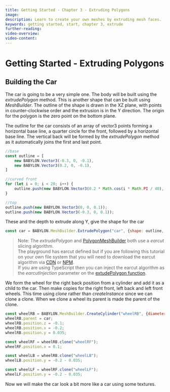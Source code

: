 ```yaml
---
title: Getting Started - Chapter 3 - Extruding Polygons
image:
description: Learn to create your own meshes by extruding mesh faces.
keywords: getting started, start, chapter 3, extrude
further-reading:
video-overview:
video-content:
---
```


# Getting Started - Extruding Polygons

## Building the Car
The car is going to be a very simple one. The body will be built using the *extrudePolygon* method. This is another shape that can be built using *MeshBuilder*. The outline of the shape is drawn in the XZ plane, with points in counter-clockwise order and the extrusion is in the Y direction. The origin for the polygon is the zero point on the bottom plane.

The outline for the car consists of an array of vector3 points forming a horizontal base line, a quarter circle for the front, followed by a horizontal base line. The vertical back will be formed by the *extrudePolygon* method as it automatically joins the first and last point.

```javascript
//base
const outline = [
    new BABYLON.Vector3(-0.3, 0, -0.1),
    new BABYLON.Vector3(0.2, 0, -0.1),
]

//curved front
for (let i = 0; i < 20; i++) {
    outline.push(new BABYLON.Vector3(0.2 * Math.cos(i * Math.PI / 40), 0, 0.2 * Math.sin(i * Math.PI / 40) - 0.1));
}

//top
outline.push(new BABYLON.Vector3(0, 0, 0.1));
outline.push(new BABYLON.Vector3(-0.3, 0, 0.1));
```

These and the depth to extrude along Y, give the shape for the car
```javascript
const car = BABYLON.MeshBuilder.ExtrudePolygon("car", {shape: outline, depth: 0.2});
```

> Note: The *extrudePolygon* and [PolygonMeshBuilder](https://doc.babylonjs.com/divingDeeper/mesh/creation/param/polyMeshBuilder) both use a *earcut* slicing algorithm.  
> The playground has earcut defined but if you are following this tutorial on your own file system that you will need to download the earcut algorithm via [CDN](https://unpkg.com/earcut@latest/dist/earcut.min.js) or [NPM](https://github.com/mapbox/earcut#install).  
> If you are using TypeScript then you can inject the earcut algorithm as the *earcutInjection* parameter on the [extudePolygon function](https://doc.babylonjs.com/typedoc/classes/babylon.meshbuilder#extrudepolygon).

<Playground id="#KDPAQ9#10" title="Learning to Extrude" description="Simple demonstration showing the basics of extruding meshes." image="/img/playgroundsAndNMEs/gettingStartedExtrude1.jpg"/>

We form the wheel for the right back position from a cylinder and add it as a child to the car. Then make copies for the right front, left back and left front wheels. This time using *clone* rather than *createInstance* since we can clone a clone. When we clone a wheel its parent is made the parent of the clone.

```javascript
const wheelRB = BABYLON.MeshBuilder.CreateCylinder("wheelRB", {diameter: 0.125, height: 0.05})
wheelRB.parent = car;
wheelRB.position.z = -0.1;
wheelRB.position.x = -0.2;
wheelRB.position.y = 0.035;

const wheelRF = wheelRB.clone("wheelRF");
wheelRF.position.x = 0.1;

const wheelLB = wheelRB.clone("wheelLB");
wheelLB.position.y = -0.2 - 0.035;

const wheelLF = wheelRF.clone("wheelLF");
wheelLF.position.y = -0.2 - 0.035;
```

<Playground id="#KDPAQ9#11" title="Extruding Wheels" description="Expanding on the basics of extruding meshes." image="/img/playgroundsAndNMEs/gettingStartedExtrude2.jpg"/>

Now we will make the car look a bit more like a car using some textures.
